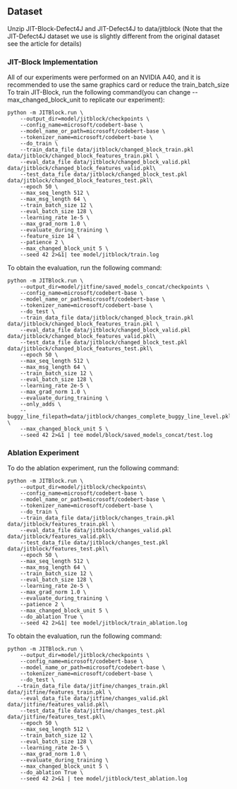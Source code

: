 ## Dataset

Unzip JIT-Block-Defect4J and JIT-Defect4J to data/jitblock (Note that the JIT-Defect4J dataset we use is slightly different from the original dataset see the article for details)

### **JIT-Block Implementation**

All of our experiments were performed on an NVIDIA A40, and it is recommended to use the same graphics card or reduce the train_batch_size
To train JIT-Block, run the following command(you can change --max_changed_block_unit to replicate our experiment):

```shell
python -m JITBlock.run \
    --output_dir=model/jitblock/checkpoints \
    --config_name=microsoft/codebert-base \
    --model_name_or_path=microsoft/codebert-base \
    --tokenizer_name=microsoft/codebert-base \
    --do_train \
    --train_data_file data/jitblock/changed_block_train.pkl data/jitblock/changed_block_features_train.pkl \
    --eval_data_file data/jitblock/changed_block_valid.pkl data/jitblock/changed_block_features_valid.pkl\
    --test_data_file data/jitblock/changed_block_test.pkl data/jitblock/changed_block_features_test.pkl\
    --epoch 50 \
    --max_seq_length 512 \
    --max_msg_length 64 \
    --train_batch_size 12 \
    --eval_batch_size 128 \
    --learning_rate 1e-5 \
    --max_grad_norm 1.0 \
    --evaluate_during_training \
    --feature_size 14 \
    --patience 2 \
    --max_changed_block_unit 5 \
    --seed 42 2>&1| tee model/jitblock/train.log

```

To obtain the evaluation, run the following command:

```shell
python -m JITBlock.run \
    --output_dir=model/jitfine/saved_models_concat/checkpoints \
    --config_name=microsoft/codebert-base \
    --model_name_or_path=microsoft/codebert-base \
    --tokenizer_name=microsoft/codebert-base \
    --do_test \
    --train_data_file data/jitblock/changed_block_train.pkl data/jitblock/changed_block_features_train.pkl \
    --eval_data_file data/jitblock/changed_block_valid.pkl data/jitblock/changed_block_features_valid.pkl\
    --test_data_file data/jitblock/changed_block_test.pkl data/jitblock/changed_block_features_test.pkl\
    --epoch 50 \
    --max_seq_length 512 \
    --max_msg_length 64 \
    --train_batch_size 12 \
    --eval_batch_size 128 \
    --learning_rate 2e-5 \
    --max_grad_norm 1.0 \
    --evaluate_during_training \
    --only_adds \
    --buggy_line_filepath=data/jitblock/changes_complete_buggy_line_level.pkl \
    --max_changed_block_unit 5 \
    --seed 42 2>&1 | tee model/block/saved_models_concat/test.log

```

### Ablation Experiment

To do the ablation experiment, run the following command:

```shell
python -m JITBlock.run \
    --output_dir=model/jitblock/checkpoints\
    --config_name=microsoft/codebert-base \
    --model_name_or_path=microsoft/codebert-base \
    --tokenizer_name=microsoft/codebert-base \
    --do_train \
    --train_data_file data/jitblock/changes_train.pkl data/jitblock/features_train.pkl \
    --eval_data_file data/jitblock/changes_valid.pkl data/jitblock/features_valid.pkl\
    --test_data_file data/jitblock/changes_test.pkl data/jitblock/features_test.pkl\
    --epoch 50 \
    --max_seq_length 512 \
    --max_msg_length 64 \
    --train_batch_size 12 \
    --eval_batch_size 128 \
    --learning_rate 2e-5 \
    --max_grad_norm 1.0 \
    --evaluate_during_training \
    --patience 2 \
    --max_changed_block_unit 5 \
    --do_ablation True \
    --seed 42 2>&1| tee model/jitblock/train_ablation.log
```

To obtain the evaluation, run the following command:

```shell
python -m JITBlock.run \
    --output_dir=model/jitblock/checkpoints \
    --config_name=microsoft/codebert-base \
    --model_name_or_path=microsoft/codebert-base \
    --tokenizer_name=microsoft/codebert-base \
    --do_test \
   --train_data_file data/jitfine/changes_train.pkl data/jitfine/features_train.pkl \
    --eval_data_file data/jitfine/changes_valid.pkl data/jitfine/features_valid.pkl\
    --test_data_file data/jitfine/changes_test.pkl data/jitfine/features_test.pkl\
    --epoch 50 \
    --max_seq_length 512 \
    --train_batch_size 12 \
    --eval_batch_size 128 \
    --learning_rate 2e-5 \
    --max_grad_norm 1.0 \
    --evaluate_during_training \
    --max_changed_block_unit 5 \
    --do_ablation True \
    --seed 42 2>&1 | tee model/jitblock/test_ablation.log
```

